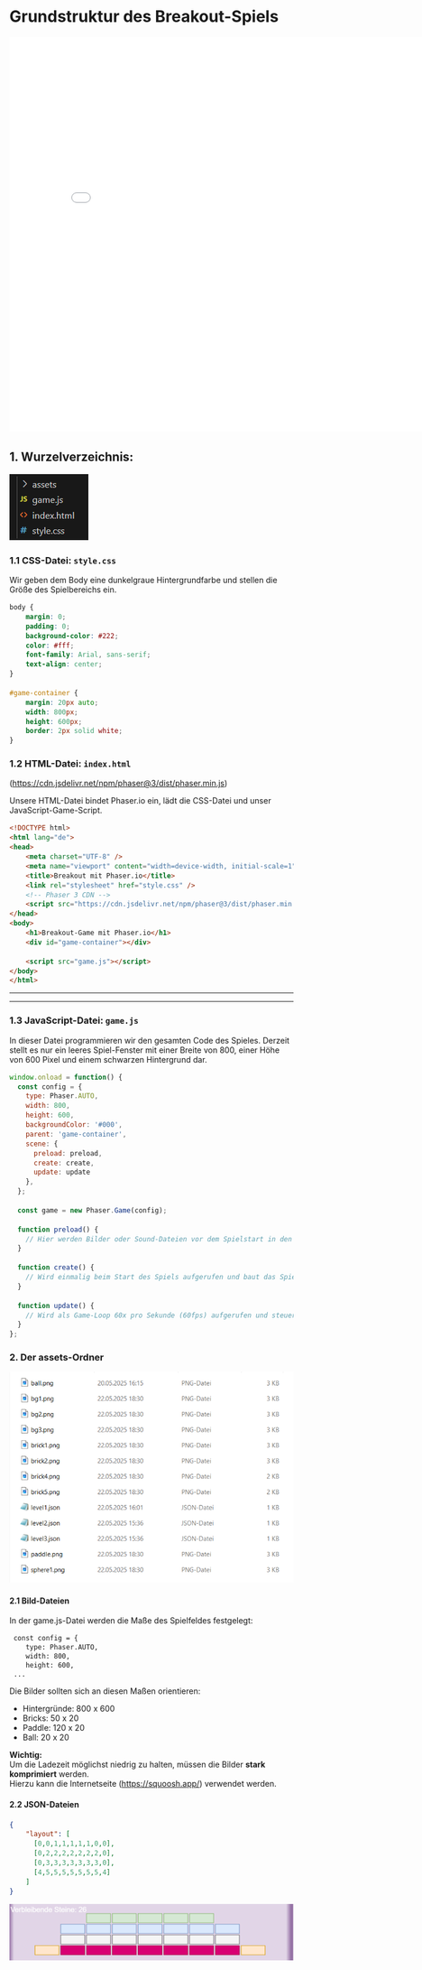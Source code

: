   <meta charset="utf-8" />
  <title>Projekt</title>
  <link rel="stylesheet" href="https://Hi2272.github.io/StyleMD.css">

# Grundstruktur des Breakout-Spiels


<iframe 
  src="10Background/index.html" 
  width="820" 
  height="700" 
  frameborder="0" 
  sandbox="allow-scripts allow-same-origin">
</iframe>

## 1. Wurzelverzeichnis:
![alt text](01Verzeichnisstrutktur.png)  

### 1.1 CSS-Datei: `style.css`

Wir geben dem Body eine dunkelgraue Hintergrundfarbe und stellen die Größe des Spielbereichs ein. 

```css
body {
    margin: 0;
    padding: 0;
    background-color: #222;
    color: #fff;
    font-family: Arial, sans-serif;
    text-align: center;
}

#game-container {
    margin: 20px auto;
    width: 800px;
    height: 600px;
    border: 2px solid white;
}
```
### 1.2 HTML-Datei: `index.html`

(https://cdn.jsdelivr.net/npm/phaser@3/dist/phaser.min.js)

Unsere HTML-Datei bindet Phaser.io ein, lädt die CSS-Datei und unser JavaScript-Game-Script.

```html
<!DOCTYPE html>
<html lang="de">
<head>
    <meta charset="UTF-8" />
    <meta name="viewport" content="width=device-width, initial-scale=1" />
    <title>Breakout mit Phaser.io</title>
    <link rel="stylesheet" href="style.css" />
    <!-- Phaser 3 CDN -->
    <script src="https://cdn.jsdelivr.net/npm/phaser@3/dist/phaser.min.js"></script>
</head>
<body>
    <h1>Breakout-Game mit Phaser.io</h1>
    <div id="game-container"></div>

    <script src="game.js"></script>
</body>
</html>
```


---

---

### 1.3 JavaScript-Datei: `game.js`

In dieser Datei programmieren wir den gesamten Code des Spieles. Derzeit stellt es nur ein leeres Spiel-Fenster mit einer Breite von 800, einer Höhe von 600 Pixel und einem schwarzen Hintergrund dar.

```js
window.onload = function() {
  const config = {
    type: Phaser.AUTO,
    width: 800,
    height: 600,
    backgroundColor: '#000',
    parent: 'game-container',
    scene: {
      preload: preload,
      create: create,
      update: update
    },
  };

  const game = new Phaser.Game(config);

  function preload() {
    // Hier werden Bilder oder Sound-Dateien vor dem Spielstart in den Speicher geladen
  }

  function create() {
    // Wird einmalig beim Start des Spiels aufgerufen und baut das Spielfeld auf
  }

  function update() {
    // Wird als Game-Loop 60x pro Sekunde (60fps) aufgerufen und steuert das eigentliche Spiel
  }
};
```


### 2. Der assets-Ordner

![alt text](01Assets.png)
#### 2.1 Bild-Dateien

In der game.js-Datei werden die Maße des Spielfeldes festgelegt:  
````JS
 const config = {
    type: Phaser.AUTO,
    width: 800,
    height: 600,
 ...
 ````
Die Bilder sollten sich an diesen Maßen orientieren:  
- Hintergründe: 800 x 600
- Bricks: 50 x 20
- Paddle: 120 x 20
- Ball: 20 x 20

**Wichtig:**   
Um die Ladezeit möglichst niedrig zu halten, müssen die Bilder **stark komprimiert** werden.   
Hierzu kann die Internetseite (https://squoosh.app/) verwendet werden.


#### 2.2 JSON-Dateien
```json
{
    "layout": [
      [0,0,1,1,1,1,1,0,0],
      [0,2,2,2,2,2,2,2,0],
      [0,3,3,3,3,3,3,3,0],
      [4,5,5,5,5,5,5,5,4]
    ]
}
  ```  
![alt text](Bricks.png)